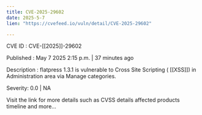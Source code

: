 ```yaml
---
title: CVE-2025-29602
date: 2025-5-7
lien: "https://cvefeed.io/vuln/detail/CVE-2025-29602"

---
```


CVE ID : CVE-[[2025]]-29602

Published :  May 7
2025
2:15 p.m. | 37 minutes ago

Description : flatpress 1.3.1 is vulnerable to Cross Site Scripting ( [[XSS]]) in Administration area via Manage categories.

Severity: 0.0 | NA

Visit the link for more details
such as CVSS details
affected products
timeline
and more...
